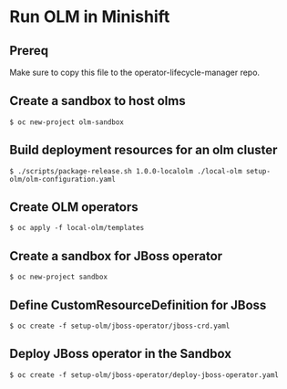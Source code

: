 # Run OLM in Minishift
## Prereq
Make sure to copy this file to the operator-lifecycle-manager repo.
## Create a sandbox to host olms
```
$ oc new-project olm-sandbox
```
## Build deployment resources for an olm cluster
```
$ ./scripts/package-release.sh 1.0.0-localolm ./local-olm setup-olm/olm-configuration.yaml
```
## Create OLM operators
```
$ oc apply -f local-olm/templates 
```
## Create a sandbox for JBoss operator
```
$ oc new-project sandbox
```
## Define CustomResourceDefinition for JBoss
```
$ oc create -f setup-olm/jboss-operator/jboss-crd.yaml
```
## Deploy JBoss operator in the Sandbox
```
$ oc create -f setup-olm/jboss-operator/deploy-jboss-operator.yaml
```

